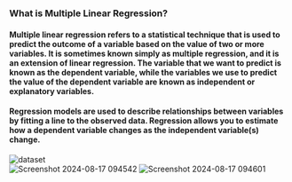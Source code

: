 <h3>What is Multiple Linear Regression?</h3>
<h4>Multiple linear regression refers to a statistical technique that is used to predict the outcome of a variable based on the value of two or more variables. It is sometimes known simply as multiple regression, and it is an extension of linear regression. The variable that we want to predict is known as the dependent variable, while the variables we use to predict the value of the dependent variable are known as independent or explanatory variables.</h4>
<h4>Regression models are used to describe relationships between variables by fitting a line to the observed data. Regression allows you to estimate how a dependent variable changes as the independent variable(s) change.</h4>

![dataset](https://github.com/user-attachments/assets/e66b14e8-b287-4488-8a8a-73aa1440044c)
<br>
![Screenshot 2024-08-17 094542](https://github.com/user-attachments/assets/b07b768c-8374-4f38-a005-56fc3f5fe113)
![Screenshot 2024-08-17 094601](https://github.com/user-attachments/assets/89201e0a-b12d-4681-bb04-4e4e9a28140b)
